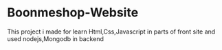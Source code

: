 # Boonmeshop-Website
This project i made for learn Html,Css,Javascript in parts of front site and used nodejs,Mongodb in backend
